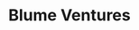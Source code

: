 ---
layout: firm_page
title: "Blume Ventures"
id: "blume.vc"
permalink: "/blumeventuresblume.vc/"
website: "https://blume.vc"
offices: "Bangalore (India), Mumbai (India)"
investment_stages: "Seed, Series A"
portfolio_companies: ""
portfolio_link: ""
investment_markets: "Technology, Consumer internet, SaaS, Fintech, Healthcare"
founded_year: "2010"
description: "Blume Ventures is an early-stage venture capital firm based in India. They focus on technology-driven businesses across various sectors. Their investment strategy centers around backing exceptional entrepreneurs."
linkedin: "https://www.linkedin.com/company/blumeventures/"
twitter: "https://twitter.com/blumeventures"
instagram: ""
team_page: "https://blume.vc/team/"
investor_type: "Venture Capital"
crunchbase: "https://www.crunchbase.com/organization/blume-ventures"
pitchbook: ""

# SEO Optimization
meta_title: "Blume Ventures - VC Firm - projectstartups.com"
meta_description: "Blume Ventures, Blume Ventures is an early-stage venture capital firm based in India. They focus on technology-driven businesses across various sectors. Their investm..."
meta_keywords: "Blume Ventures, Technology, Consumer internet, SaaS, Fintech, Healthcare, VC firm, venture capital, startup investor, projectstartups.com"
canonical_url: "https://vc.projectstartups.com/blumeventuresblume.vc/"
---
